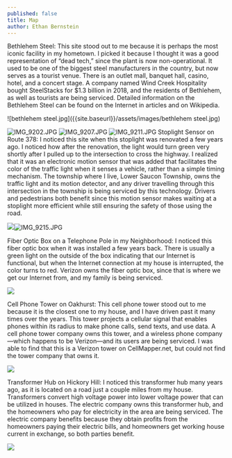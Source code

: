 ```yaml
---
published: false
title: Map
author: Ethan Bernstein
---
```



Bethlehem Steel: This site stood out to me because it is perhaps the most iconic facility in my hometown. I picked it because I thought it was a good representation of “dead tech,” since the plant is now non-operational. It used to be one of the biggest steel manufacturers in the country, but now serves as a tourist venue. There is an outlet mall, banquet hall, casino, hotel, and a concert stage. A company named Wind Creek Hospitality bought SteelStacks for $1.3 billion in 2018, and the residents of Bethlehem, as well as tourists are being serviced. Detailed information on the Bethlehem Steel can be found on the Internet in articles and on Wikipedia.

 ![bethlehem steel.jpg]({{site.baseurl}}/assets/images/bethlehem steel.jpg)

![IMG_9202.JPG]({{site.baseurl}}/assets/images/IMG_9202.JPG)
![IMG_9207.JPG]({{site.baseurl}}/assets/images/IMG_9207.JPG)
![IMG_9211.JPG]({{site.baseurl}}/assets/images/IMG_9211.JPG)
Stoplight Sensor on Route 378: I noticed this site when this stoplight was renovated a few years ago. I noticed how after the renovation, the light would turn green very shortly after I pulled up to the intersection to cross the highway. I realized that it was an electronic motion sensor that was added that facilitates the color of the traffic light when it senses a vehicle, rather than a simple timing mechanism. The township where I live, Lower Saucon Township, owns the traffic light and its motion detector, and any driver travelling through this intersection in the township is being serviced by this technology. Drivers and pedestrians both benefit since this motion sensor makes waiting at a stoplight more efficient while still ensuring the safety of those using the road.

 ![]({{site.baseurl}}/assets/images/IMG_9215.JPG)![IMG_9215.JPG]({{site.baseurl}}/assets/images/IMG_9215.JPG)

Fiber Optic Box on a Telephone Pole in my Neighborhood: I noticed this fiber optic box when it was installed a few years back. There is usually a green light on the outside of the box indicating that our Internet is functional, but when the Internet connection at my house is interrupted, the color turns to red. Verizon owns the fiber optic box, since that is where we get our Internet from, and my family is being serviced. 

![]({{site.baseurl}}/assets/images/IMG_9202.JPG)

 Cell Phone Tower on Oakhurst: This cell phone tower stood out to me because it is the closest one to my house, and I have driven past it many times over the years. This tower projects a cellular signal that enables phones within its radius to make phone calls, send texts, and use data. A cell phone tower company owns this tower, and a wireless phone company—which happens to be Verizon—and its users are being serviced. I was able to find that this is a Verizon tower on CellMapper.net, but could not find the tower company that owns it.

 ![]({{site.baseurl}}/assets/images/IMG_9207.JPG)

Transformer Hub on Hickory Hill: I noticed this transformer hub many years ago, as it is located on a road just a couple miles from my house. Transformers convert high voltage power into lower voltage power that can be utilized in houses. The electric company owns this transformer hub, and the homeowners who pay for electricity in the area are being serviced. The electric company benefits because they obtain profits from the homeowners paying their electric bills, and homeowners get working house current in exchange, so both parties benefit.

![]({{site.baseurl}}/assets/images/IMG_9211.JPG)
 
